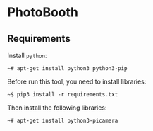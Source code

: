 # PhotoBooth

## Requirements

Install `python`:
```shell
~# apt-get install python3 python3-pip
```

Before run this tool, you need to install libraries:
```shell
~$ pip3 install -r requirements.txt
```

Then install the following libraries:
```shell
~# apt-get install python3-picamera
```